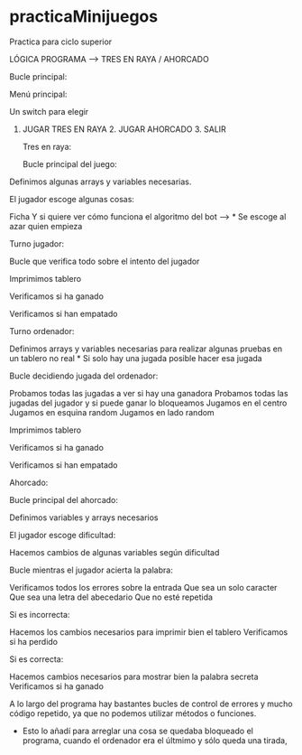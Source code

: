 # practicaMinijuegos
Practica para ciclo superior

LÓGICA PROGRAMA --> TRES EN RAYA / AHORCADO

Bucle principal:

Menú principal:
		
Un switch para elegir
1. JUGAR TRES EN RAYA
		2. JUGAR AHORCADO
		3. SALIR

	Tres en raya:

	Bucle principal del juego:

Definimos algunas arrays y variables necesarias.

El jugador escoge algunas cosas:

Ficha
				Y si quiere ver cómo funciona el algoritmo del bot --> *
				Se escoge al azar quien empieza

Turno jugador:

Bucle que verifica todo sobre el intento del jugador

Imprimimos tablero

Verificamos si ha ganado

Verificamos si han empatado

Turno ordenador:
	
Definimos arrays y variables necesarias para realizar algunas pruebas en un tablero no real	
				* Si solo hay una jugada posible hacer esa jugada 
				
Bucle decidiendo jugada del ordenador:

Probamos todas las jugadas a ver si hay una ganadora
					Probamos todas las jugadas del jugador y si puede ganar lo bloqueamos
					Jugamos en el centro
					Jugamos en esquina random
					Jugamos en lado random

Imprimimos tablero

Verificamos si ha ganado

Verificamos si han empatado

Ahorcado:

Bucle principal del ahorcado:

Definimos variables y arrays necesarios

El jugador escoge dificultad:

Hacemos cambios de algunas variables según dificultad

Bucle mientras el jugador acierta la palabra:

Verificamos todos los errores sobre la entrada
					Que sea un solo caracter
					Que sea una letra del abecedario
					Que no esté repetida

Si es incorrecta:

Hacemos los cambios necesarios para imprimir bien el tablero
					Verificamos si ha perdido
				
Si es correcta:

Hacemos cambios necesarios para mostrar bien la palabra secreta
					Verificamos si ha ganado
				

			


A lo largo del programa hay bastantes bucles de control de errores y mucho código repetido, ya que no podemos utilizar métodos o funciones.
	

* Esto lo añadí para arreglar una cosa se quedaba bloqueado el programa, cuando el ordenador era el últmimo y sólo queda una tirada,  
